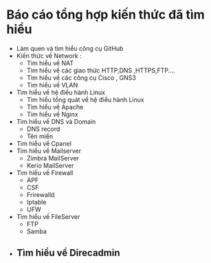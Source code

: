 # Báo cáo tổng hợp kiến thức đã tìm hiểu 
- Làm quen và tìm hiểu công cụ GitHub
- Kiến thức về Network : 
  - Tìm hiểu về NAT 
  - Tìm hiểu về các giao thức HTTP,DNS ,HTTPS,FTP....
  - Tìm hiểu về các công cụ Cisco , GNS3
  - Tìm hiểu về VLAN 
- Tìm hiểu về hệ điều hành Linux
  - Tìm hiểu tổng quát về hệ điều hành Linux
  - Tìm hiểu về Apache
  - Tìm hiểu về Nginx 
- Tìm hiểu về DNS và Domain
  - DNS record 
  - Tên miền 
- Tìm hiểu về Cpanel
- Tìm hiểu về Mailserver
  - Zimbra MailServer
  - Kerio MailServer
- Tìm hiểu về Firewall
  - APF
  - CSF
  - Frirewalld
  - Iptable
  - UFW
- Tìm hiểu về FileServer
  - FTP
  - Samba
- Tìm hiểu về Direcadmin
  - 